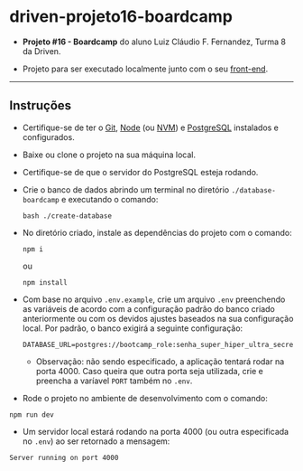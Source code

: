 # driven-projeto16-boardcamp

* **Projeto #16 - Boardcamp** do aluno Luiz Cláudio F. Fernandez, Turma 8 da Driven.

* Projeto para ser executado localmente junto com o seu [front-end](https://github.com/bootcamp-ra/boardcamp-front).

---

## Instruções

* Certifique-se de ter o [Git](https://git-scm.com/), [Node](https://nodejs.org/en/) (ou [NVM](https://github.com/nvm-sh/nvm)) e [PostgreSQL](https://www.postgresql.org/download/) instalados e configurados.

* Baixe ou clone o projeto na sua máquina local.

* Certifique-se de que o servidor do PostgreSQL esteja rodando.

* Crie o banco de dados abrindo um terminal no diretório `./database-boardcamp` e executando o comando:

    ```
    bash ./create-database
    ```

* No diretório criado, instale as dependências do projeto com o comando:

    ```
    npm i
    ```

    ou

    ```
    npm install
    ```

- Com base no arquivo `.env.example`, crie um arquivo `.env` preenchendo as variáveis de acordo com a configuração padrão do banco criado anteriormente ou com os devidos ajustes baseados na sua configuração local. Por padrão, o banco exigirá a seguinte configuração:

    ```
    DATABASE_URL=postgres://bootcamp_role:senha_super_hiper_ultra_secreta_do_role_do_bootcamp@localhost:5432/boardcamp
    ```

    - Observação: não sendo especificado, a aplicação tentará rodar na porta 4000. Caso queira que outra porta seja utilizada, crie e preencha a varíavel `PORT` também no `.env`.

* Rode o projeto no ambiente de desenvolvimento com o comando:

```
npm run dev
```

* Um servidor local estará rodando na porta 4000 (ou outra especificada no `.env`) ao ser retornado a mensagem:

```
Server running on port 4000
```